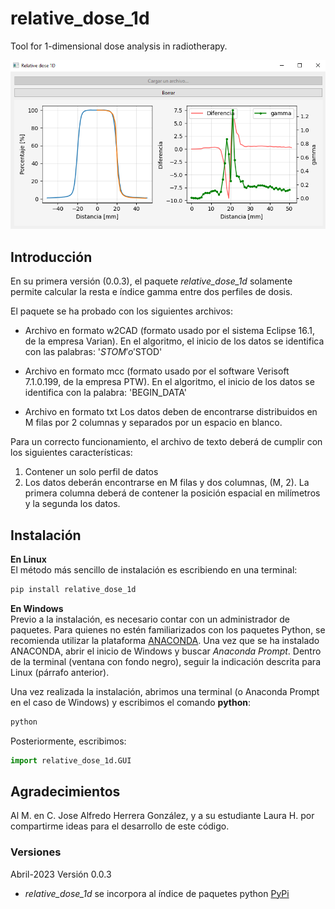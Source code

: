 # relative_dose_1d
Tool for 1-dimensional dose analysis in radiotherapy.

![image_gui](/docs/assets/GUI.PNG)

## Introducción
En su primera versión (0.0.3), el paquete *relative_dose_1d* solamente permite calcular la resta e índice gamma entre dos perfiles de dosis. 

El paquete se ha probado con los siguientes archivos:

* Archivo en formato w2CAD (formato usado por el sistema Eclipse 16.1, de la empresa Varian). 
  En el algoritmo, el inicio de los datos se identifica con las palabras: '$STOM' o '$STOD'

* Archivo en formato mcc (formato usado por el software Verisoft 7.1.0.199, de la empresa PTW).
  En el algoritmo, el inicio de los datos se identifica con la palabra: 'BEGIN_DATA'

* Archivo en formato txt 
  Los datos deben de encontrarse distribuidos en M filas por 2 columnas y separados
  por un espacio en blanco.

Para un correcto funcionamiento, el archivo de texto deberá de cumplir con los siguientes características:

1. Contener un solo perfil de datos
2. Los datos deberán encontrarse en M filas y dos columnas, (M, 2).
    La primera columna deberá de contener la posición espacial en milímetros y la segunda los datos.

## Instalación
**En Linux**<br/>
El método más sencillo de instalación es escribiendo en una terminal:
```bash
pip install relative_dose_1d
```
**En Windows**<br/>
Previo a la instalación, es necesario contar con un administrador de paquetes. Para quienes no estén familiarizados con los paquetes Python, se recomienda utilizar la plataforma [ANACONDA](https://www.anaconda.com/products/individual).
Una vez que se ha instalado ANACONDA, abrir el inicio de Windows y buscar *Anaconda Prompt*. Dentro de la terminal (ventana con fondo negro), seguir la indicación descrita para Linux (párrafo anterior).

Una vez realizada la instalación, abrimos una terminal (o Anaconda Prompt en el caso de Windows) y escribimos el comando **python**:

```bash
python
```
Posteriormente, escribimos:

```python
import relative_dose_1d.GUI
```

## Agradecimientos
Al M. en C. Jose Alfredo Herrera González, y a su estudiante Laura H. por compartirme ideas para el desarrollo
de este código.

### Versiones
Abril-2023  Versión 0.0.3<br/>
  * *relative_dose_1d* se incorpora al índice de paquetes python [PyPi](https://pypi.org/)

